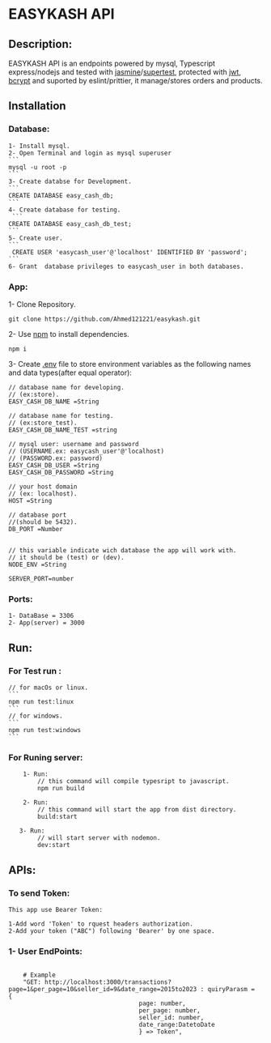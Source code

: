 # EASYKASH API

## Description:

EASYKASH API is an endpoints powered by mysql, Typescript express/nodejs and tested with [jasmine](https://www.npmjs.com/package/jasmine)/[supertest](https://www.npmjs.com/package/supertest), protected with [jwt](https://www.npmjs.com/package/jsonwebtoken), [bcrypt](https://www.npmjs.com/package/bcrypt) and suported by eslint/prittier, it manage/stores orders and products.

## Installation

### Database:

    1- Install mysql.
    2- Open Terminal and login as mysql superuser
    ```
    mysql -u root -p
    ```
    3- Create databse for Development.
    ```
    CREATE DATABASE easy_cash_db;
    ```
    4- Create database for testing.
     ```
    CREATE DATABASE easy_cash_db_test;
    ```
    5- Create user.
    ```
     CREATE USER 'easycash_user'@'localhost' IDENTIFIED BY 'password';
    ```
    6- Grant  database privileges to easycash_user in both databases.

### App:

1- Clone Repository.

```
git clone https://github.com/Ahmed121221/easykash.git
```

2- Use [npm](https://www.npmjs.com) to install dependencies.

```
npm i
```

3- Create [.env](https://github.com/motdotla/dotenv) file to store environment variables
as the following names and data types(after equal operator):

```
// database name for developing.
// (ex:store).
EASY_CASH_DB_NAME =String

// database name for testing.
// (ex:store_test).
EASY_CASH_DB_NAME_TEST =string

// mysql user: username and password
// (USERNAME.ex: easycash_user'@'localhost)
// (PASSWORD.ex: password)
EASY_CASH_DB_USER =String
EASY_CASH_DB_PASSWORD =String

// your host domain
// (ex: localhost).
HOST =String

// database port
//(should be 5432).
DB_PORT =Number


// this variable indicate wich database the app will work with.
// it should be (test) or (dev).
NODE_ENV =String

SERVER_PORT=number
```

### Ports:

    1- DataBase = 3306
    2- App(server) = 3000

## Run:

### For Test run :

    // for macOs or linux.
    ```
    npm run test:linux
    ```
    // for windows.
    ```
    npm run test:windows
    ```

### For Runing server:

        1- Run:
            // this command will compile typesript to javascript.
            npm run build

        2- Run:
            // this command will start the app from dist directory.
            build:start

       3- Run:
            // will start server with nodemon.
            dev:start

## APIs:

### To send Token:

```
This app use Bearer Token:

1-Add word 'Token' to rquest headers authorization.
2-Add your token ("ABC") following 'Bearer' by one space.

```

### 1- User EndPoints:

```

    # Example
    "GET: http://localhost:3000/transactions?page=1&per_page=10&seller_id=9&date_range=2015to2023 : quiryParasm =  {
                                    page: number,
                                    per_page: number,
                                    seller_id: number,
                                    date_range:DatetoDate
                                    } => Token",

```
